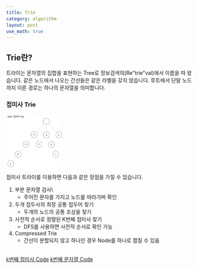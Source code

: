 ```yaml
---
title: Trie
category: algorithm
layout: post
use_math: true
---
```


## Trie란?
트라이는 문자열의 집합을 표현하는 Tree로 정보검색의(Re"trie"val)에서 이름을 따 왔습니다. 같은 노드에서 나오는 간선들은 같은 라벨을 갖지 않습니다. 루트에서 단말 노드까지 이른 경로는 하나의 문자열을 의미합니다.

### 접미사 Trie
<img src="/assets/img/algorithm/Suffix_Trie.jpg" width="30%" height="30%"> 

접미사 트라이를 이용하면 다음과 같은 장점을 가질 수 있습니다.
1. 부분 문자열 검사\
   * 주어진 문자를 가지고 노드를 따라가며 확인
2. 두개 접두사의 최장 공통 접두어 찾기
   * 두개의 노드의 공통 조상을 찾기 
3. 사전적 순서로 정렬된 K번째 접미사 찾기 
   * DFS를 사용하면 사전적 순서로 확인 가능
4. Compressed Trie
   * 간선이 분할되지 않고 하나인 경우 Node를 하나로 합칠 수 있음


<br>
<a href="https://github.com/KangSooHan/algorithm/blob/main/SWExpert/TRIE/1256/main.cpp">k번째 접미사 Code</a>
<a href="https://github.com/KangSooHan/algorithm/blob/main/SWExpert/TRIE/1257/main.cpp">k번째 문자열 Code</a>

